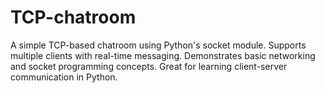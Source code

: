 # TCP-chatroom
A simple TCP-based chatroom using Python's socket module. Supports multiple clients with real-time messaging. Demonstrates basic networking and socket programming concepts.  Great for learning client-server communication in Python.
